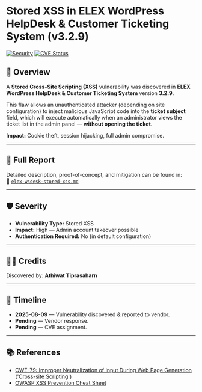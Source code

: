# Stored XSS in ELEX WordPress HelpDesk & Customer Ticketing System (v3.2.9)

[![Security](https://img.shields.io/badge/Security-High-red)](https://cwe.mitre.org/data/definitions/79.html)
[![CVE Status](https://img.shields.io/badge/CVE-Pending-yellow)]()

## 📌 Overview

A **Stored Cross-Site Scripting (XSS)** vulnerability was discovered in **ELEX WordPress HelpDesk & Customer Ticketing System** version **3.2.9**.

This flaw allows an unauthenticated attacker (depending on site configuration) to inject malicious JavaScript code into the **ticket subject** field, which will execute automatically when an administrator views the ticket list in the admin panel — **without opening the ticket**.

**Impact:** Cookie theft, session hijacking, full admin compromise.

---

## 📂 Full Report

Detailed description, proof-of-concept, and mitigation can be found in:  
📄 [`elex-wsdesk-stored-xss.md`](./elex-wsdesk-stored-xss.md)

---

## 🛡️ Severity

- **Vulnerability Type:** Stored XSS  
- **Impact:** High — Admin account takeover possible  
- **Authentication Required:** No (in default configuration)

---

## 🧑‍💻 Credits

Discovered by: **Athiwat Tiprasaharn**

---

## 📅 Timeline

- **2025-08-09** — Vulnerability discovered & reported to vendor.
- **Pending** — Vendor response.
- **Pending** — CVE assignment.

---

## 📚 References

- [CWE-79: Improper Neutralization of Input During Web Page Generation ('Cross-site Scripting')](https://cwe.mitre.org/data/definitions/79.html)
- [OWASP XSS Prevention Cheat Sheet](https://owasp.org/www-community/xss-prevention)
